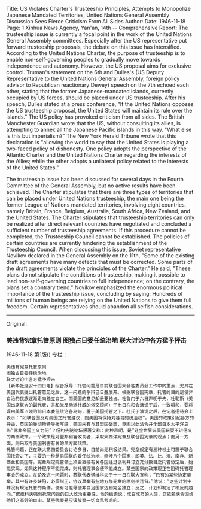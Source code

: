 Title: US Violates Charter's Trusteeship Principles, Attempts to Monopolize Japanese Mandated Territories, United Nations General Assembly Discussion Sees Fierce Criticism From All Sides
Author:
Date: 1946-11-18
Page: 1
Xinhua News Agency, Yan'an, 14th -- Comprehensive Report: The trusteeship issue is currently a focal point in the work of the United Nations General Assembly committees. Especially after the US representative put forward trusteeship proposals, the debate on this issue has intensified. According to the United Nations Charter, the purpose of trusteeship is to enable non-self-governing peoples to gradually move towards independence and autonomy. However, the US proposal aims for exclusive control. Truman's statement on the 6th and Dulles's (US Deputy Representative to the United Nations General Assembly, foreign policy advisor to Republican reactionary Dewey) speech on the 7th echoed each other, stating that the former Japanese-mandated islands, currently occupied by US forces, should be placed under US trusteeship. After his speech, Dulles stated at a press conference, "If the United Nations opposes the US trusteeship proposal, the United States will maintain its rule over the islands." The US policy has provoked criticism from all sides. The British Manchester Guardian wrote that the US, without consulting its allies, is attempting to annex all the Japanese Pacific islands in this way. "What else is this but imperialism?" The New York Herald Tribune wrote that this declaration is "allowing the world to say that the United States is playing a two-faced policy of dishonesty. One policy adopts the perspective of the Atlantic Charter and the United Nations Charter regarding the interests of the Allies; while the other adopts a unilateral policy related to the interests of the United States."

The trusteeship issue has been discussed for several days in the Fourth Committee of the General Assembly, but no active results have been achieved. The Charter stipulates that there are three types of territories that can be placed under United Nations trusteeship, the main one being the former League of Nations mandated territories, involving eight countries, namely Britain, France, Belgium, Australia, South Africa, New Zealand, and the United States. The Charter stipulates that trusteeship territories can only be realized after direct relevant countries have negotiated and concluded a sufficient number of trusteeship agreements. If this procedure cannot be completed, the Trusteeship Council cannot be established. The policies of certain countries are currently hindering the establishment of the Trusteeship Council. When discussing this issue, Soviet representative Novikov declared in the General Assembly on the 11th, "Some of the existing draft agreements have many defects that must be corrected. Some parts of the draft agreements violate the principles of the Charter." He said, "These plans do not stipulate the conditions of trusteeship, making it possible to lead non-self-governing countries to full independence; on the contrary, the plans set a contrary trend." Novikov emphasized the enormous political importance of the trusteeship issue, concluding by saying: Hundreds of millions of human beings are relying on the United Nations to give them full freedom. Certain representatives should abandon all selfish considerations.



<hr /> 

Original: 


### 美违背宪章托管原则  图独占日委任统治地  联大讨论中各方猛予抨击

1946-11-18
第1版()
专栏：

    美违背宪章托管原则
    图独占日委任统治地
    联大讨论中各方猛予抨击
    【新华社延安十四日电】综合报导：托管问题是目前联合国大会各委员会工作中的重点，尤其在美国代表提出托管意见之后，这一问题的争辩已日益展开。根据联合国宪章，托管的目的是使非自治的民族逐渐走向独立自主。而美国的意见却是要独占。杜鲁门于六日声明于先，杜勒斯（美国出席联大的副代表，共和党反动派杜威的外交顾问）于七日在和会演说于后，一致唱和，要将现由美军占领的前日本委任统治各岛屿，置于美国托管之下。杜氏于演说之后，在记者招待会上表示：“如联合国反对美国之托管建议，则美国将保持对各岛的统治权”。美国的政策引起各方的抨击，英国的曼彻斯特导报写道：美国未有与其盟国磋商，竟图以此法合并全部日本太平洋岛屿“此非帝国主义为何”？纽约先驱论坛报著文称：此种声明，是“让全世界说美国玩耍不讲信义的两面政策。一个政策是对盟邦利害攸关者，采取大西洋宪章及联合国宪章的观点；而另一方面，则采取与美国利害有关的单方面政策。
    托管问题，正在联大第四委员会讨论多日，目前尚无积极结果。宪章规定有三种领土可置于联合国托管之下，主要的一种是前国联的委任统治地，牵涉八个国家，即英、法、比、澳、南非、新西兰和美国等。宪章规定托管领土须由直接有关各国经过谈判并订立充分数目之托管协定后，始能实现。如果这种程序不能完成，则托管理事会便不能成立。某些国家的政策现正在阻碍托管理事会的成立。在论及这一问题时，苏联代表诺维科夫于十一日在联大宣称：“已有的某些协定草案，其中有许多缺陷，必须纠正，协议草案有些地方与宪章的原则相违背。”他说：“这些计划中并没有规定托管的条件，使有可能导使非自治国家达到完全独立；反之，计划却制定了相反的趋向。”诺维科夫强调托管问题的巨大政治重要性，他的结语说：成百成万的人类，正依赖联合国给他们之充分的自由。某些代表是应该放弃一切自私考虑的。
